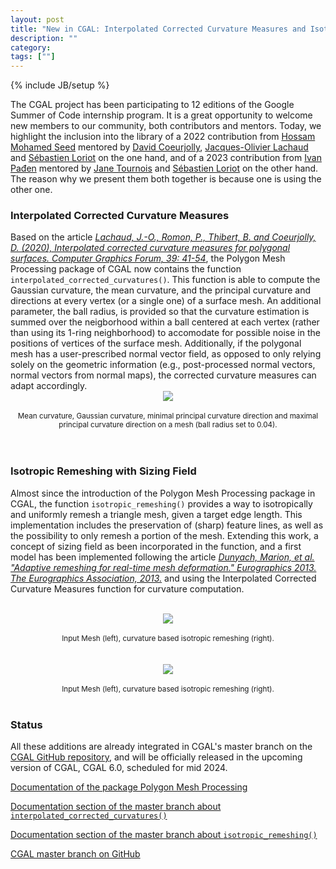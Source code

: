 ```yaml
---
layout: post
title: "New in CGAL: Interpolated Corrected Curvature Measures and Isotropic Remeshing with Sizing Field"
description: ""
category:
tags: [""]
---
```

{% include JB/setup %}

<p>
The CGAL project has been participating to 12 editions of the <a hef="https://summerofcode.withgoogle.com/">Google Summer of Code</a>
internship program. It is a great opportunity to welcome new members to our community, both contributors and mentors.
Today, we highlight the inclusion into the library of a 2022 contribution from <a href="https://github.com/hoskillua">Hossam Mohamed Seed</a>
mentored by <a href="https://perso.liris.cnrs.fr/david.coeurjolly/">David Coeurjolly</a>,
<a href="https://jacquesolivierlachaud.github.io/">Jacques-Olivier Lachaud</a> and <a href="https://geometryfactory.com/who-we-are/">Sébastien Loriot</a> on the one hand,
and of a 2023 contribution from <a href="https://3d.bk.tudelft.nl/ipaden/">Ivan Pađen</a> mentored by
<a href="https://geometryfactory.com/who-we-are/">Jane Tournois</a> and <a href="https://geometryfactory.com/who-we-are/">Sébastien Loriot</a> on the other hand.
The reason why we present them both together is because one is using the other one.

<br>
<h3>Interpolated Corrected Curvature Measures</h3>
Based on the article <a href="https://doi.org/10.1111/cgf.14067"><i>Lachaud, J.-O., Romon, P., Thibert, B. and Coeurjolly, D. (2020), Interpolated corrected curvature measures for polygonal surfaces. Computer Graphics Forum, 39: 41-54</i></a>,
the Polygon Mesh Processing package of CGAL now contains the function <code>interpolated_corrected_curvatures()</code>. This function
is able to compute the Gaussian curvature, the mean curvature, and the principal curvature and directions at every vertex (or a single one)
of a surface mesh. An additional parameter, the ball radius, is provided so that the curvature estimation is summed over the neigborhood within
a ball centered at each vertex (rather than using its 1-ring neighborhood) to accomodate for possible noise in the positions of vertices of
the surface mesh.   Additionally,  if the polygonal mesh has a user-prescribed normal vector field, as opposed to only relying solely on the geometric information
(e.g., post-processed normal vectors, normal vectors from normal maps), the corrected curvature measures can adapt accordingly.

<br>
<div style="text-align:center;">
  <a href="../../../../images/bimba_curvature.png"><img src="../../../../images/bimba_curvature.png" style="max-width:95%"/></a><br>
  <br><small> Mean curvature, Gaussian curvature, minimal principal curvature direction and maximal principal curvature direction on a mesh (ball radius set to 0.04).</small>
</div>
<br>
<br>

<h3>Isotropic Remeshing with Sizing Field</h3>

Almost since the introduction of the Polygon Mesh Processing package in CGAL, the function <code>isotropic_remeshing()</code>
provides a way to isotropically and uniformly remesh a triangle mesh, given a target edge length. This implementation
includes the preservation of (sharp) feature lines, as well as the possibility to only remesh a portion of the mesh.
Extending this work, a concept of sizing field as been incorporated in the function, and a first model has been
implemented following the article <a href="https://diglib.eg.org/handle/10.2312/conf.EG2013.short.029-032"><i>Dunyach, Marion, et al. "Adaptive remeshing for real-time mesh deformation." Eurographics 2013. The Eurographics Association, 2013.</i></a>
and using the Interpolated Corrected Curvature Measures function for curvature computation.

<br>
<div style="text-align:center;">
  <a href="../../../../images/david_comparison.png"><img src="../../../../images/david_comparison.png" style="max-width:95%"/></a><br>
  <br><small>Input Mesh (left), curvature based isotropic remeshing (right).</small>
</div>

<br>
<br>
<div style="text-align:center;">
  <a href="../../../../images/thorvaldsen_comparison.png"><img src="../../../../images/thorvaldsen_comparison.png" style="max-width:95%"/></a><br>
  <br><small>Input Mesh (left), curvature based isotropic remeshing (right).</small>
</div>
<br>


<h3>Status</h3>

<p>All these additions are already integrated in CGAL's master branch on the
<a href="https://github.com/CGAL/cgal/">CGAL GitHub repository</a>, and will be officially released
in the upcoming version of CGAL, CGAL 6.0, scheduled for mid 2024.</p>

<i class="glyphicon glyphicon-book"></i>
<a href="https://doc.cgal.org/5.6/Manual/packages.html#PkgPolygonMeshProcessing">Documentation of the package Polygon Mesh Processing</a>
<br>

<i class="glyphicon glyphicon-book"></i>
<a href="https://cgal.geometryfactory.com/CGAL/doc/master/Polygon_mesh_processing/index.html#title59">Documentation section of the master branch about <code>interpolated_corrected_curvatures()</code></a>
<br>

<i class="glyphicon glyphicon-book"></i>
<a href="https://cgal.geometryfactory.com/CGAL/doc/master/Polygon_mesh_processing/index.html#title8">Documentation section of the master branch about <code>isotropic_remeshing()</code></a>
<br>

<i class="glyphicon glyphicon-download"></i>
<a href="https://github.com/CGAL/cgal/tree/master">CGAL master branch on GitHub</a>
